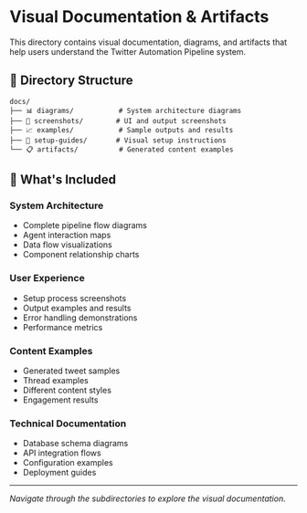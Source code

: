 # Visual Documentation & Artifacts

This directory contains visual documentation, diagrams, and artifacts that help users understand the Twitter Automation Pipeline system.

## 📁 Directory Structure

```
docs/
├── 📊 diagrams/           # System architecture diagrams
├── 🎨 screenshots/        # UI and output screenshots
├── 📈 examples/           # Sample outputs and results
├── 🔧 setup-guides/       # Visual setup instructions
└── 📋 artifacts/          # Generated content examples
```

## 🎯 What's Included

### **System Architecture**
- Complete pipeline flow diagrams
- Agent interaction maps
- Data flow visualizations
- Component relationship charts

### **User Experience**
- Setup process screenshots
- Output examples and results
- Error handling demonstrations
- Performance metrics

### **Content Examples**
- Generated tweet samples
- Thread examples
- Different content styles
- Engagement results

### **Technical Documentation**
- Database schema diagrams
- API integration flows
- Configuration examples
- Deployment guides

---

*Navigate through the subdirectories to explore the visual documentation.* 